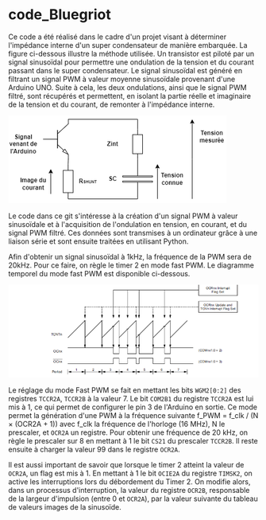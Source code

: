 # code_Bluegriot

Ce code a été réalisé dans le cadre d'un projet visant à déterminer l'impédance interne d'un super condensateur de manière embarquée. La figure ci-dessous illustre la méthode utilisée. Un transistor est piloté par un signal sinusoïdal pour permettre une ondulation de la tension et du courant passant dans le super condensateur. Le signal sinusoïdal est généré en filtrant un signal PWM à valeur moyenne sinusoïdale provenant d'une Arduino UNO. Suite à cela, les deux ondulations, ainsi que le signal PWM filtré, sont récupérés et permettent, en isolant la partie réelle et imaginaire de la tension et du courant, de remonter à l'impédance interne.

![Circuit](circuit1.drawio.png)


Le code dans ce git s'intéresse à la création d'un signal PWM à valeur sinusoïdale et à l'acquisition de l'ondulation en tension, en courant, et du signal PWM filtré. Ces données sont transmises à un ordinateur grâce à une liaison série et sont ensuite traitées en utilisant Python.

Afin d'obtenir un signal sinusoïdal à 1kHz, la fréquence de la PWM sera de 20kHz. Pour ce faire, on règle le timer 2 en mode fast PWM. Le diagramme temporel du mode fast PWM est disponible ci-dessous.

![Circuit](fastpwm.png)

Le réglage du mode Fast PWM se fait en mettant les bits `WGM2[0:2]` des registres `TCCR2A`, `TCCR2B` à la valeur 7. Le bit `COM2B1` du registre `TCCR2A` est lui mis à 1, ce qui permet de configurer le pin 3 de l'Arduino en sortie. Ce mode permet la génération d'une PWM à la fréquence suivante f_PWM = f_clk / (N × (OCR2A + 1)) avec f_clk la fréquence de l'horloge (16 MHz), N le prescaler, et `OCR2A` un registre. Pour obtenir une fréquence de 20 kHz, on règle le prescaler sur 8 en mettant à 1 le bit `CS21` du prescaler `TCCR2B`. Il reste ensuite à charger la valeur 99 dans le registre `OCR2A`.

Il est aussi important de savoir que lorsque le timer 2 atteint la valeur de `OCR2A`, un flag est mis à 1. En mettant à 1 le bit `OCIE2A` du registre `TIMSK2`, on active les interruptions lors du débordement du Timer 2. On modifie alors, dans un processus d'interruption, la valeur du registre `OCR2B`, responsable de la largeur d'impulsion (entre 0 et `OCR2A`), par la valeur suivante du tableau de valeurs images de la sinusoïde.


